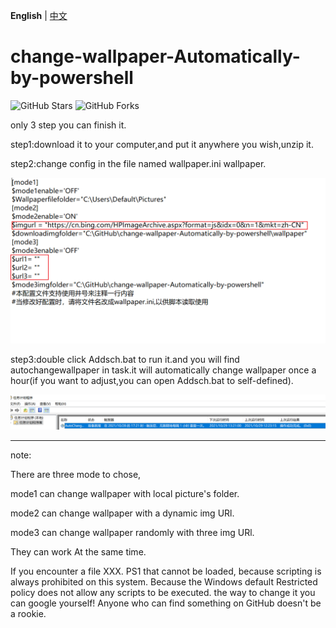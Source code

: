 **English** | [中文](https://github.com/maytom2016/change-wallpaper-Automatically-by-powershell/blob/main/%E8%AF%BB%E6%88%91%E4%B8%AD%E6%96%87.md)

# change-wallpaper-Automatically-by-powershell

![GitHub Stars](https://img.shields.io/github/stars/maytom2016/change-wallpaper-Automatically-by-powershell.svg?style=flat-square&label=Stars&logo=github)
![GitHub Forks](https://img.shields.io/github/forks/maytom2016/change-wallpaper-Automatically-by-powershell.svg?style=flat-square&label=Forks&logo=github)

only 3 step you can finish it.

step1:download it to your computer,and put it anywhere you wish,unzip it.

step2:change config in the file named wallpaper.ini  wallpaper.

![Image text](https://github.com/maytom2016/change-wallpaper-Automatically-by-powershell/blob/main/step2.png)

step3:double click Addsch.bat to run it.and you will find autochangewallpaper in task.it will automatically change wallpaper once a hour(if you want to adjust,you can open Addsch.bat to self-defined).

![Image text](https://github.com/maytom2016/change-wallpaper-Automatically-by-powershell/blob/main/step3-0.png)


---
note:

There are three mode to  chose,

mode1 can change wallpaper with local picture's folder.

mode2 can change wallpaper with a dynamic  img URl.

mode3 can change wallpaper randomly with three img URl.

They can work At the same time.

If you encounter a file XXX. PS1 that cannot be loaded, 
because scripting is always prohibited on this system. 
Because the Windows default Restricted policy does not allow any scripts to be executed. 
the way to change it you can google yourself! 
Anyone who can find something on GitHub doesn't be a rookie.

